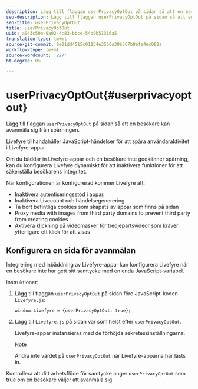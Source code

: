 ```yaml
---
description: Lägg till flaggan userPrivacyOptOut på sidan så att en besökare kan avanmäla sig från spårningen.
seo-description: Lägg till flaggan userPrivacyOptOut på sidan så att en besökare kan avanmäla sig från spårningen.
seo-title: userPrivacyOptOut
title: userPrivacyOptOut
uuid: a043c50e-0a02-4c83-bbce-54b9b51316a5
translation-type: tm+mt
source-git-commit: 9e01dd4515c01154e3566a39b367b8efa4ec082a
workflow-type: tm+mt
source-wordcount: '227'
ht-degree: 0%

---
```



# userPrivacyOptOut{#userprivacyoptout}

Lägg till flaggan `userPrivacyOptOut` på sidan så att en besökare kan avanmäla sig från spårningen.

Livefyre tillhandahåller JavaScript-händelser för att spåra användaraktivitet i Livefyre-appar.

Om du bäddar in Livefyre-appar och en besökare inte godkänner spårning, kan du konfigurera Livefyre dynamiskt för att inaktivera funktioner för att säkerställa besökarens integritet.

När konfigurationen är konfigurerad kommer Livefyre att:

* Inaktivera autentiseringsstöd i appar.
* Inaktivera Livecount och händelsegenerering
* Ta bort befintliga cookies som skapats av appar som finns på sidan
* Proxy media with images from third party domains to prevent third party from creating cookies
* Aktivera klickning på videomasker för tredjepartsvideor som kräver ytterligare ett klick för att visas

## Konfigurera en sida för avanmälan

Integrering med inbäddning av Livefyre-appar kan konfigurera Livefyre när en besökare inte har gett sitt samtycke med en enda JavaScript-variabel.

Instruktioner:

1. Lägg till flaggan `userPrivacyOptOut` på sidan före JavaScript-koden `Livefyre.js`:

   ```
   window.Livefyre = {userPrivacyOptOut: true};
   ```

1. Lägg till `Livefyre.js` på sidan var som helst efter `userPrivacyOptOut`.

   Livefyre-appar instansieras med de förhöjda sekretessinställningarna.

   >[!NOTE]
   >
   >Ändra inte värdet på `userPrivacyOptOut` när Livefyre-apparna har lästs in.

Kontrollera att ditt arbetsflöde för samtycke anger `userPrivacyOptOut` som true om en besökare väljer att avanmäla sig.
